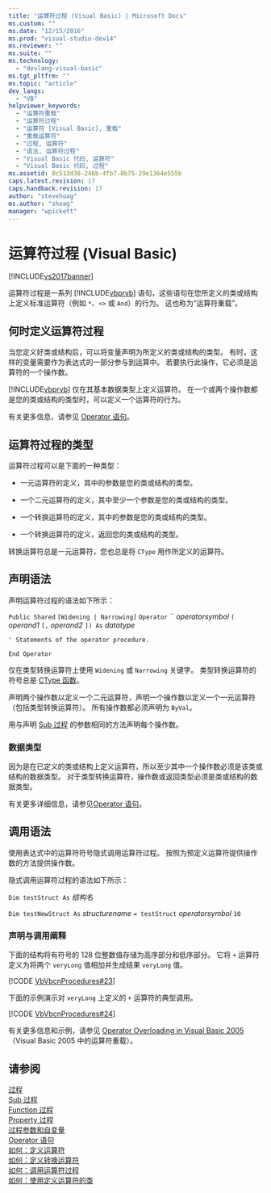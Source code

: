 ```yaml
---
title: "运算符过程 (Visual Basic) | Microsoft Docs"
ms.custom: ""
ms.date: "12/15/2016"
ms.prod: "visual-studio-dev14"
ms.reviewer: ""
ms.suite: ""
ms.technology: 
  - "devlang-visual-basic"
ms.tgt_pltfrm: ""
ms.topic: "article"
dev_langs: 
  - "VB"
helpviewer_keywords: 
  - "运算符重载"
  - "运算符过程"
  - "运算符 [Visual Basic], 重载"
  - "重载运算符"
  - "过程, 运算符"
  - "语法, 运算符过程"
  - "Visual Basic 代码, 运算符"
  - "Visual Basic 代码, 过程"
ms.assetid: 8c513d38-246b-4fb7-8b75-29e1364e555b
caps.latest.revision: 17
caps.handback.revision: 17
author: "stevehoag"
ms.author: "shoag"
manager: "wpickett"
---
```

# 运算符过程 (Visual Basic)
[!INCLUDE[vs2017banner](../../../../csharp/includes/vs2017banner.md)]

运算符过程是一系列 [!INCLUDE[vbprvb](../../../../csharp/programming-guide/concepts/linq/includes/vbprvb_md.md)] 语句，这些语句在您所定义的类或结构上定义标准运算符（例如 `*`、`<>` 或 `And`）的行为。  这也称为“运算符重载”。  
  
## 何时定义运算符过程  
 当您定义好类或结构后，可以将变量声明为所定义的类或结构的类型。  有时，这样的变量需要作为表达式的一部分参与到运算中。  若要执行此操作，它必须是运算符的一个操作数。  
  
 [!INCLUDE[vbprvb](../../../../csharp/programming-guide/concepts/linq/includes/vbprvb_md.md)] 仅在其基本数据类型上定义运算符。  在一个或两个操作数都是您的类或结构的类型时，可以定义一个运算符的行为。  
  
 有关更多信息，请参见 [Operator 语句](../../../../visual-basic/language-reference/statements/operator-statement.md)。  
  
## 运算符过程的类型  
 运算符过程可以是下面的一种类型：  
  
-   一元运算符的定义，其中的参数是您的类或结构的类型。  
  
-   一个二元运算符的定义，其中至少一个参数是您的类或结构的类型。  
  
-   一个转换运算符的定义，其中的参数是您的类或结构的类型。  
  
-   一个转换运算符的定义，返回您的类或结构的类型。  
  
 转换运算符总是一元运算符，您也总是将 `CType` 用作所定义的运算符。  
  
## 声明语法  
 声明运算符过程的语法如下所示：  
  
 `Public Shared`   `[Widening | Narrowing]`   `Operator`   ``  *operatorsymbol*  `(` *operand1*  `[,`  *operand2* `]) As`  *datatype*  
  
 `' Statements of the operator procedure.`  
  
 `End Operator`  
  
 仅在类型转换运算符上使用 `Widening` 或 `Narrowing` 关键字。  类型转换运算符的符号总是 [CType 函数](../../../../visual-basic/language-reference/functions/ctype-function.md)。  
  
 声明两个操作数以定义一个二元运算符，声明一个操作数以定义一个一元运算符（包括类型转换运算符）。  所有操作数都必须声明为 `ByVal`。  
  
 用与声明 [Sub 过程](../../../../visual-basic/programming-guide/language-features/procedures/sub-procedures.md) 的参数相同的方法声明每个操作数。  
  
### 数据类型  
 因为是在已定义的类或结构上定义运算符，所以至少其中一个操作数必须是该类或结构的数据类型。  对于类型转换运算符，操作数或返回类型必须是类或结构的数据类型。  
  
 有关更多详细信息，请参见[Operator 语句](../../../../visual-basic/language-reference/statements/operator-statement.md)。  
  
## 调用语法  
 使用表达式中的运算符符号隐式调用运算符过程。  按照为预定义运算符提供操作数的方法提供操作数。  
  
 隐式调用运算符过程的语法如下所示：  
  
 `Dim testStruct As`  *结构名*  
  
 `Dim testNewStruct As`  *structurename*  `= testStruct`  *operatorsymbol*  `10`  
  
### 声明与调用阐释  
 下面的结构将有符号的 128 位整数值存储为高序部分和低序部分。  它将 `+` 运算符定义为将两个 `veryLong` 值相加并生成结果 `veryLong` 值。  
  
 [!CODE [VbVbcnProcedures#23](../CodeSnippet/VS_Snippets_VBCSharp/VbVbcnProcedures#23)]  
  
 下面的示例演示对 `veryLong` 上定义的 `+` 运算符的典型调用。  
  
 [!CODE [VbVbcnProcedures#24](../CodeSnippet/VS_Snippets_VBCSharp/VbVbcnProcedures#24)]  
  
 有关更多信息和示例，请参见 [Operator Overloading in Visual Basic 2005](http://go.microsoft.com/fwlink/?LinkId=101703)（Visual Basic 2005 中的运算符重载）。  
  
## 请参阅  
 [过程](../../../../visual-basic/programming-guide/language-features/procedures/index.md)   
 [Sub 过程](../../../../visual-basic/programming-guide/language-features/procedures/sub-procedures.md)   
 [Function 过程](../../../../visual-basic/programming-guide/language-features/procedures/function-procedures.md)   
 [Property 过程](../../../../visual-basic/programming-guide/language-features/procedures/property-procedures.md)   
 [过程参数和自变量](../../../../visual-basic/programming-guide/language-features/procedures/procedure-parameters-and-arguments.md)   
 [Operator 语句](../../../../visual-basic/language-reference/statements/operator-statement.md)   
 [如何：定义运算符](../../../../visual-basic/programming-guide/language-features/procedures/how-to-define-an-operator.md)   
 [如何：定义转换运算符](../Topic/How%20to:%20Define%20a%20Conversion%20Operator%20\(Visual%20Basic\).md)   
 [如何：调用运算符过程](../../../../visual-basic/programming-guide/language-features/procedures/how-to-call-an-operator-procedure.md)   
 [如何：使用定义运算符的类](../../../../visual-basic/programming-guide/language-features/procedures/how-to-use-a-class-that-defines-operators.md)
